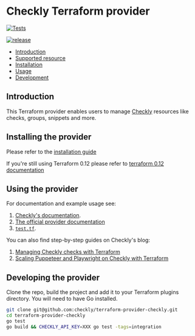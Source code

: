 # Checkly Terraform provider

[![Tests](https://github.com/checkly/terraform-provider-checkly/actions/workflows/test.yml/badge.svg?branch=master)](https://github.com/checkly/terraform-provider-checkly/actions/workflows/test.yml)

[![release](https://github.com/checkly/terraform-provider-checkly/actions/workflows/release.yml/badge.svg)](https://github.com/checkly/terraform-provider-checkly/actions/workflows/release.yml)

* [Introduction](#introduction)
* [Supported resource](#supported-resources)
* [Installation](#installing-the-provider)
* [Usage](#using-the-provider)
* [Development](#developing-the-provider)

## Introduction

This Terraform provider enables users to manage [Checkly](https://checklyhq.com) resources like checks, groups, snippets and more.

## Installing the provider

Please refer to the [installation guide](https://github.com/checkly/terraform-provider-checkly/blob/master/docs/guides/getting-started.md)

If you're still using Terraform 0.12 please refer to [terraform 0.12 documentation](https://github.com/checkly/terraform-provider-checkly/blob/master/docs/guides/support-for-terraform-0.12.md)

## Using the provider

For documentation and example usage see:
1. [Checkly's documentation](https://www.checklyhq.com/docs/integrations/terraform/).
2. [The official provider documentation](https://registry.terraform.io/providers/checkly/checkly/latest/docs)
3. [`test.tf`](https://github.com/checkly/terraform-provider-checkly/blob/master/test.tf).

You can also find step-by-step guides on Checkly's blog:

1. [Managing Checkly checks with Terraform](https://blog.checklyhq.com/managing-checkly-checks-with-terraform/)
2. [Scaling Puppeteer and Playwright on Checkly with Terraform](https://blog.checklyhq.com/scaling-puppeteer-playwright-on-checkly-with-terraform/)

## Developing the provider

Clone the repo, build the project and add it to your Terraform plugins directory. You will need to have Go installed.

```bash
git clone git@github.com:checkly/terraform-provider-checkly.git
cd terraform-provider-checkly
go test
go build && CHECKLY_API_KEY=XXX go test -tags=integration
```
